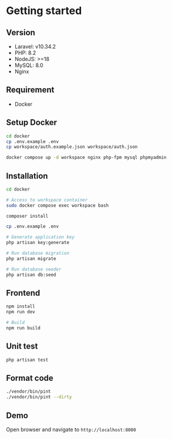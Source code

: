# Getting started

## Version
- Laravel: v10.34.2
- PHP: 8.2
- NodeJS: >=18
- MySQL: 8.0
- Nginx

## Requirement
- Docker

## Setup Docker
```bash
cd docker
cp .env.example .env
cp workspace/auth.example.json workspace/auth.json

docker compose up -d workspace nginx php-fpm mysql phpmyadmin
```

## Installation
```bash
cd docker

# Access to workspace container
sudo docker compose exec workspace bash

composer install

cp .env.example .env

# Generate application key
php artisan key:generate

# Run database migration
php artisan migrate

# Run database seeder
php artisan db:seed
```

## Frontend
```bash
npm install
npm run dev

# Build
npm run build
```

## Unit test
```bash
php artisan test
```

## Format code
```bash
./vendor/bin/pint
./vendor/bin/pint --dirty
```


## Demo
Open browser and navigate to `http://localhost:8000`
